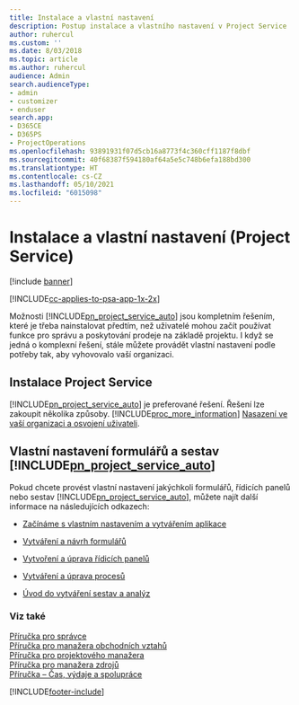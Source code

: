 ```yaml
---
title: Instalace a vlastní nastavení
description: Postup instalace a vlastního nastavení v Project Service
author: ruhercul
ms.custom: ''
ms.date: 8/03/2018
ms.topic: article
ms.author: ruhercul
audience: Admin
search.audienceType:
- admin
- customizer
- enduser
search.app:
- D365CE
- D365PS
- ProjectOperations
ms.openlocfilehash: 93891931f07d5cb16a8773f4c360cff1187f8dbf
ms.sourcegitcommit: 40f68387f594180af64a5e5c748b6efa188bd300
ms.translationtype: HT
ms.contentlocale: cs-CZ
ms.lasthandoff: 05/10/2021
ms.locfileid: "6015098"
---
```

# <a name="install-and-customize-project-service"></a>Instalace a vlastní nastavení (Project Service)

[!include [banner](../includes/psa-now-project-operations.md)]

[!INCLUDE[cc-applies-to-psa-app-1x-2x](../includes/cc-applies-to-psa-app-1x-2x.md)]

Možnosti [!INCLUDE[pn_project_service_auto](../includes/pn-project-service-auto.md)] jsou kompletním řešením, které je třeba nainstalovat předtím, než uživatelé mohou začít používat funkce pro správu a poskytování prodeje na základě projektu. I když se jedná o komplexní řešení, stále můžete provádět vlastní nastavení podle potřeby tak, aby vyhovovalo vaší organizaci.  
<!-- TODO: I expect to find the information on how to get and install this here. Please find that and add it here. Same for Project Service.--> 
  
## <a name="install-project-service"></a>Instalace Project Service  
 [!INCLUDE[pn_project_service_auto](../includes/pn-project-service-auto.md)] je preferované řešení. Řešení lze zakoupit několika způsoby. [!INCLUDE[proc_more_information](../includes/proc-more-information.md)] [Nasazení ve vaší organizaci a osvojení uživateli](/dynamics365/customerengagement/on-premises/admin/onboard-your-organization-and-users-to-dynamics-365-online).  
  
## <a name="customize-pn_project_service_auto-forms-and-reports"></a>Vlastní nastavení formulářů a sestav [!INCLUDE[pn_project_service_auto](../includes/pn-project-service-auto.md)]  
 Pokud chcete provést vlastní nastavení jakýchkoli formulářů, řídicích panelů nebo sestav [!INCLUDE[pn_project_service_auto](../includes/pn-project-service-auto.md)], můžete najít další informace na následujících odkazech:  
  
- [Začínáme s vlastním nastavením a vytvářením aplikace](/dynamics365/customerengagement/on-premises/customize/getting-started-customization)  
  
- [Vytváření a návrh formulářů](/dynamics365/customerengagement/on-premises/customize/create-design-forms)  
  
- [Vytvoření a úprava řídicích panelů](/dynamics365/customerengagement/on-premises/customize/create-edit-dashboards)  
  
- [Vytváření a úprava procesů](/dynamics365/customerengagement/on-premises/customize/guide-staff-through-common-tasks-processes)  
  
- [Úvod do vytváření sestav a analýz](/dynamics365/customerengagement/on-premises/analytics/reporting-analytics-with-dynamics-365)  
  
### <a name="see-also"></a>Viz také  
 [Příručka pro správce](../psa/admin-guide.md)   
 [Příručka pro manažera obchodních vztahů](../psa/account-manager-guide.md)   
 [Příručka pro projektového manažera](../psa/project-manager-guide.md)   
 [Příručka pro manažera zdrojů](../psa/resource-manager-guide.md)   
 [Příručka – Čas, výdaje a spolupráce](../psa/time-expense-collaboration-guide.md)


[!INCLUDE[footer-include](../includes/footer-banner.md)]